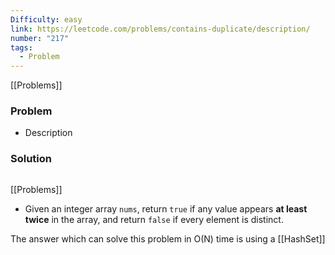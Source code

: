 ```yaml
---
Difficulty: easy
link: https://leetcode.com/problems/contains-duplicate/description/
number: "217"
tags:
  - Problem
---
```

[[Problems]]
### Problem

- Description

### Solution
```java

```
[[Problems]]

- Given an integer array `nums`, return `true` if any value appears **at least twice** in the array, and return `false` if every element is distinct.

The answer which can solve this problem in O(N) time is using a [[HashSet]]